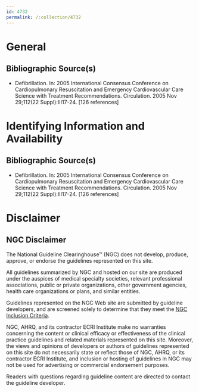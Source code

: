 ```yaml
---
id: 4732
permalink: /:collection/4732
---
```


# General

## Bibliographic Source(s)

- Defibrillation. In: 2005 International Consensus Conference on Cardiopulmonary Resuscitation and Emergency Cardiovascular Care Science with Treatment Recommendations. Circulation. 2005 Nov 29;112(22 Suppl):III17-24. [126 references]

# Identifying Information and Availability

## Bibliographic Source(s)

- Defibrillation. In: 2005 International Consensus Conference on Cardiopulmonary Resuscitation and Emergency Cardiovascular Care Science with Treatment Recommendations. Circulation. 2005 Nov 29;112(22 Suppl):III17-24. [126 references]

# Disclaimer

## NGC Disclaimer

The National Guideline Clearinghouse™ (NGC) does not develop, produce, approve, or endorse the guidelines represented on this site.

All guidelines summarized by NGC and hosted on our site are produced under the auspices of medical specialty societies, relevant professional associations, public or private organizations, other government agencies, health care organizations or plans, and similar entities.

Guidelines represented on the NGC Web site are submitted by guideline developers, and are screened solely to determine that they meet the [NGC Inclusion Criteria](/help-and-about/summaries/inclusion-criteria).

NGC, AHRQ, and its contractor ECRI Institute make no warranties concerning the content or clinical efficacy or effectiveness of the clinical practice guidelines and related materials represented on this site. Moreover, the views and opinions of developers or authors of guidelines represented on this site do not necessarily state or reflect those of NGC, AHRQ, or its contractor ECRI Institute, and inclusion or hosting of guidelines in NGC may not be used for advertising or commercial endorsement purposes.

Readers with questions regarding guideline content are directed to contact the guideline developer.

